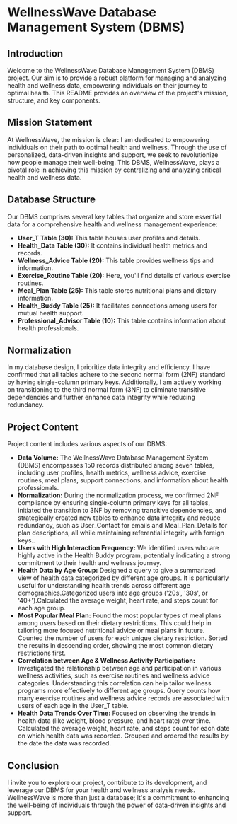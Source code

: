 # WellnessWave Database Management System (DBMS)

## Introduction
Welcome to the WellnessWave Database Management System (DBMS) project. Our aim is to provide a robust platform for managing and analyzing health and wellness data, empowering individuals on their journey to optimal health. This README provides an overview of the project's mission, structure, and key components.

## Mission Statement
At WellnessWave, the mission is clear: I am dedicated to empowering individuals on their path to optimal health and wellness. Through the use of personalized, data-driven insights and support, we seek to revolutionize how people manage their well-being. This DBMS, WellnessWave, plays a pivotal role in achieving this mission by centralizing and analyzing critical health and wellness data.

## Database Structure
Our DBMS comprises several key tables that organize and store essential data for a comprehensive health and wellness management experience:
- **User_T Table (30):** This table houses user profiles and details.
- **Health_Data Table (30):** It contains individual health metrics and records.
- **Wellness_Advice Table (20):** This table provides wellness tips and information.
- **Exercise_Routine Table (20):** Here, you'll find details of various exercise routines.
- **Meal_Plan Table (25):** This table stores nutritional plans and dietary information.
- **Health_Buddy Table (25):** It facilitates connections among users for mutual health support.
- **Professional_Advisor Table (10):** This table contains information about health professionals.

## Normalization
In my database design, I prioritize data integrity and efficiency. I have confirmed that all tables adhere to the second normal form (2NF) standard by having single-column primary keys. Additionally, I am actively working on transitioning to the third normal form (3NF) to eliminate transitive dependencies and further enhance data integrity while reducing redundancy.

## Project Content
Project content includes various aspects of our DBMS:
- **Data Volume:** 
The WellnessWave Database Management System (DBMS) encompasses 150 records distributed among seven tables, including user profiles, health metrics, wellness advice, exercise routines, meal plans, support connections, and information about health professionals.
- **Normalization:** During the normalization process, we confirmed 2NF compliance by ensuring single-column primary keys for all tables, initiated the transition to 3NF by removing transitive dependencies, and strategically created new tables to enhance data integrity and reduce redundancy, such as User_Contact for emails and Meal_Plan_Details for plan descriptions, all while maintaining referential integrity with foreign keys..
- **Users with High Interaction Frequency:** We identified users who are highly active in the Health Buddy program, potentially indicating a strong commitment to their health and wellness journey.
- **Health Data by Age Group:** Designed a query to give a summarized view of health data categorized by different age groups. It is particularly useful for understanding health trends across different age demographics.Categorized users into age groups ('20s', '30s', or '40+').Calculated the average weight, heart rate, and steps count for each age group.
- **Most Popular Meal Plan:** Found the most popular types of meal plans among users based on their dietary restrictions. This could help in tailoring more focused nutritional advice or meal plans in future. Counted the number of users for each unique dietary restriction. Sorted the results in descending order, showing the most common dietary restrictions first.
- **Correlation between Age & Wellness Activity Participation:** Investigated the relationship between age and participation in various wellness activities, such as exercise routines and wellness advice categories. Understanding this correlation can help tailor wellness programs more effectively to different age groups. Query counts how many exercise routines and wellness advice records are associated with users of each age in the User_T table.
- **Health Data Trends Over Time:** Focused on observing the trends in health data (like weight, blood pressure, and heart rate) over time. Calculated the average weight, heart rate, and steps count for each date on which health data was recorded. Grouped and ordered the results by the date the data was recorded.


## Conclusion
I invite you to explore our project, contribute to its development, and leverage our DBMS for your health and wellness analysis needs. WellnessWave is more than just a database; it's a commitment to enhancing the well-being of individuals through the power of data-driven insights and support.
